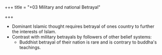 +++
title = "+03 Military and national Betrayal"

+++

- Dominant Islamic thought requires betrayal of ones country to further the interests of Islam.
- Contrast with military betrayals by followers of other belief systems:
    - Buddhist betrayal of their nation is rare and is contrary to buddha's teachings.

